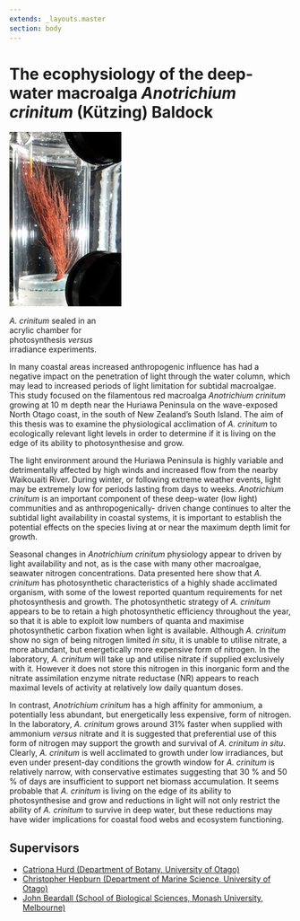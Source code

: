 ```yaml
---
extends: _layouts.master
section: body
---
```


# The ecophysiology of the deep-water macroalga *Anotrichium crinitum* (Kützing) Baldock

<div class="card float-sm-right mx-2" style="max-width: 200px">
    <img class="card-img-top" src="/assets/images/P1020780_cropped_200px.jpeg" alt="Photosynthesis experiment.">
    <div class="card-body">
        <p class="card-text text-center"><em>A. crinitum</em> sealed in an acrylic chamber for photosynthesis <em>versus</em> irradiance experiments.</p>
    </div>
</div>

In many coastal areas increased anthropogenic influence has had a negative impact on the penetration of light through the water column, which may lead to increased periods of light limitation for subtidal macroalgae. This study focused on the filamentous red macroalga *Anotrichium crinitum* growing at 10 m depth near the Huriawa Peninsula on the wave-exposed North Otago coast, in the south of New Zealand’s South Island. The aim of this thesis was to examine the physiological acclimation of *A. crinitum* to ecologically relevant light levels in order to determine if it is living on the edge of its ability to photosynthesise and grow.

The light environment around the Huriawa Peninsula is highly variable and detrimentally affected by high winds and increased flow from the nearby Waikouaiti River. During winter, or following extreme weather events, light may be extremely low for periods lasting from days to weeks. *Anotrichium crinitum* is an important component of these deep-water (low light) communities and as anthropogenically- driven change continues to alter the subtidal light availability in coastal systems, it is important to establish the potential effects on the species living at or near the maximum depth limit for growth.

Seasonal changes in *Anotrichium crinitum* physiology appear to driven by light availability and not, as is the case with many other macroalgae, seawater nitrogen concentrations. Data presented here show that *A. crinitum* has photosynthetic characteristics of a highly shade acclimated organism, with some of the lowest reported quantum requirements for net photosynthesis and growth. The photosynthetic strategy of *A. crinitum* appears to be to retain a high photosynthetic efficiency throughout the year, so that it is able to exploit low numbers of quanta and maximise photosynthetic carbon fixation when light is available. Although *A. crinitum* show no sign of being nitrogen limited *in situ*, it is unable to utilise nitrate, a more abundant, but energetically more expensive form of nitrogen. In the laboratory, *A. crinitum* will take up and utilise nitrate if supplied exclusively with it. However it does not store this nitrogen in this inorganic form and the nitrate assimilation enzyme nitrate reductase (NR) appears to reach maximal levels of activity at relatively low daily quantum doses.

In contrast, *Anotrichium crinitum* has a high affinity for ammonium, a potentially less abundant, but energetically less expensive, form of nitrogen. In the laboratory, *A. crinitum* grows around 31% faster when supplied with ammonium *versus* nitrate and it is suggested that preferential use of this form of nitrogen may support the growth and survival of *A. crinitum* *in situ*. Clearly, *A. crinitum* is well acclimated to growth under low irradiances, but even under present-day conditions the growth window for *A. crinitum* is relatively narrow, with conservative estimates suggesting that 30 % and 50 % of days are insufficient to support net biomass accumulation. It seems probable that *A. crinitum* is living on the edge of its ability to photosynthesise and grow and reductions in light will not only restrict the ability of *A. crinitum* to survive in deep water, but these reductions may have wider implications for coastal food webs and ecosystem functioning.

## Supervisors

- [Catriona Hurd (Department of Botany,  University of Otago)][CLH]
- [Christopher Hepburn (Department of Marine Science, University of Otago)][CDH]
- [John Beardall (School of Biological Sciences, Monash University, Melbourne)][JB]


[CLH]: http://www.imas.utas.edu.au/people/profiles/current-staff/h/catriona-hurd
[CDH]: http://www.otago.ac.nz/marinescience/staff/chrishepburn.html
[JB]: http://www.biolsci.monash.edu.au/staff/beardall/index.html
